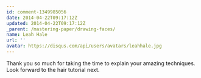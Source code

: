 ```yaml
---
id: comment-1349985056
date: 2014-04-22T09:17:12Z
updated: 2014-04-22T09:17:12Z
_parent: /mastering-paper/drawing-faces/
name: Leah Hale
url: ''
avatar: https://disqus.com/api/users/avatars/leahhale.jpg
---
```


Thank you so much for taking the time to explain your amazing techniques. Look
forward to the hair tutorial next.

